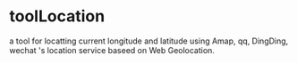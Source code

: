 # toolLocation
a tool for locatting current longitude and latitude  using Amap, qq, DingDing, wechat 's location service baseed on Web Geolocation.
